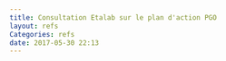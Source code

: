 ```yaml
---
title: Consultation Etalab sur le plan d'action PGO
layout: refs
Categories: refs
date: 2017-05-30 22:13
---
```

